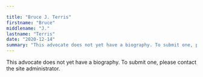 ```yaml
---

title: "Bruce J. Terris"
firstname: "Bruce"
middlename: "J."
lastname: "Terris"
date: "2020-12-14"
summary: "This advocate does not yet have a biography. To submit one, please contact the site administrator."
---
```

This advocate does not yet have a biography. To submit one, please contact the site administrator.

